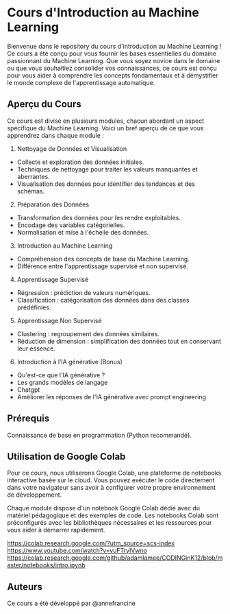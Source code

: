 # Cours d'Introduction au Machine Learning

Bienvenue dans le repository du cours d'introduction au Machine Learning ! Ce cours a été conçu pour vous fournir les bases essentielles du domaine passionnant du Machine Learning. Que vous soyez novice dans le domaine ou que vous souhaitiez consolider vos connaissances, ce cours est conçu pour vous aider à comprendre les concepts fondamentaux et à démystifier le monde complexe de l'apprentissage automatique.

## **Aperçu du Cours**
Ce cours est divisé en plusieurs modules, chacun abordant un aspect spécifique du Machine Learning. Voici un bref aperçu de ce que vous apprendrez dans chaque module :

1. Nettoyage de Données et Visualisation

- Collecte et exploration des données initiales.
- Techniques de nettoyage pour traiter les valeurs manquantes et aberrantes.
- Visualisation des données pour identifier des tendances et des schémas.

2. Préparation des Données
- Transformation des données pour les rendre exploitables.
- Encodage des variables catégorielles.
- Normalisation et mise à l'échelle des données.

3. Introduction au Machine Learning
- Compréhension des concepts de base du Machine Learning.
- Différence entre l'apprentissage supervisé et non supervisé.

4. Apprentissage Supervisé
- Régression : prédiction de valeurs numériques.
- Classification : catégorisation des données dans des classes prédéfinies.

5. Apprentissage Non Supervisé
- Clustering : regroupement des données similaires.
- Réduction de dimension : simplification des données tout en conservant leur essence.

6. Introduction à l’IA générative (Bonus)
- Qu'est-ce que l'IA générative ?
- Les grands modèles de langage
- Chatgpt
- Améliorer les réponses de l'IA générative avec prompt engineering

## Prérequis
Connaissance de base en programmation (Python recommandé).

## Utilisation de Google Colab
Pour ce cours, nous utiliserons Google Colab, une plateforme de notebooks interactive basée sur le cloud. Vous pouvez exécuter le code directement dans votre navigateur sans avoir à configurer votre propre environnement de développement.

Chaque module dispose d'un notebook Google Colab dédié avec du matériel pédagogique et des exemples de code.
Les notebooks Colab sont préconfigurés avec les bibliothèques nécessaires et les ressources pour vous aider à démarrer rapidement.

https://colab.research.google.com/?utm_source=scs-index
https://www.youtube.com/watch?v=vuFTrylVwno
https://colab.research.google.com/github/adamlamee/CODINGinK12/blob/master/notebooks/intro.ipynb

## Auteurs
Ce cours a été développé par @annefrancine
